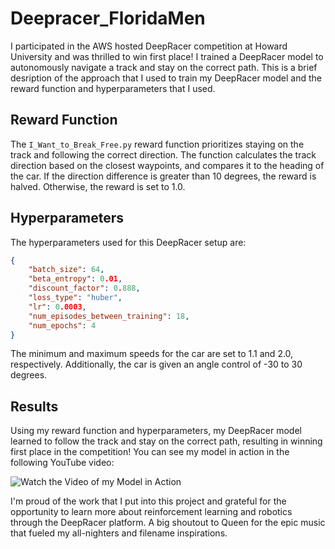 # Deepracer_FloridaMen
I participated in the AWS hosted DeepRacer competition at Howard University and was thrilled to win first place! I trained a DeepRacer model to autonomously navigate a track and stay on the correct path. This is a brief desription of the approach that I used to train my DeepRacer model and the reward function and hyperparameters that I used.


## Reward Function
The `I_Want_to_Break_Free.py` reward function prioritizes staying on the track and following the correct direction. The function calculates the track direction based on the closest waypoints, and compares it to the heading of the car. If the direction difference is greater than 10 degrees, the reward is halved. Otherwise, the reward is set to 1.0.


## Hyperparameters
The hyperparameters used for this DeepRacer setup are:

```json
{
    "batch_size": 64,
    "beta_entropy": 0.01,
    "discount_factor": 0.888,
    "loss_type": "huber",
    "lr": 0.0003,
    "num_episodes_between_training": 18,
    "num_epochs": 4
}
```

The minimum and maximum speeds for the car are set to 1.1 and 2.0, respectively. Additionally, the car is given an angle control of -30 to 30 degrees.


## Results
Using my reward function and hyperparameters, my DeepRacer model learned to follow the track and stay on the correct path, resulting in winning first place in the competition! You can see my model in action in the following YouTube video:

![Watch the Video of my Model in Action](https://youtu.be/nHD-ifZz1SU)

I'm proud of the work that I put into this project and grateful for the opportunity to learn more about reinforcement learning and robotics through the DeepRacer platform. A big shoutout to Queen for the epic music that fueled my all-nighters and filename inspirations.